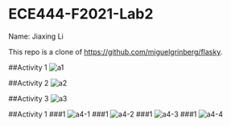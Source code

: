 # ECE444-F2021-Lab2
Name: Jiaxing Li

This repo is a clone of https://github.com/miguelgrinberg/flasky.

##Activity 1
![a1](https://user-images.githubusercontent.com/33353574/134789248-4199823b-84d6-48ff-8d18-112f16c174fb.png)

##Activity 2
![a2](https://user-images.githubusercontent.com/33353574/134789249-ac6c7358-823e-4777-946b-9e2a6e970612.png)


##Activity 3
![a3](https://user-images.githubusercontent.com/33353574/134789250-ebb8b265-8f84-4407-a9ec-c74115274c2a.png)


##Activity 1
###1
![a4-1](https://user-images.githubusercontent.com/33353574/134789251-948e89fe-d7cd-48af-ab54-5235cf1d0a45.png)
###1
![a4-2](https://user-images.githubusercontent.com/33353574/134789252-fa589f23-84fe-455c-a32c-9004c1bf7f18.png)
###1
![a4-3](https://user-images.githubusercontent.com/33353574/134789253-a1be23bc-a2ed-4d8b-9b0d-95a5bffa6be0.png)
###1
![a4-4](https://user-images.githubusercontent.com/33353574/134789254-07118cbb-db43-458d-97f6-bdf7c5667350.png)

